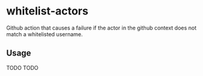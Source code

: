 # whitelist-actors

Github action that causes a failure if the actor in the github context does not match a whitelisted username.

## Usage

TODO TODO
